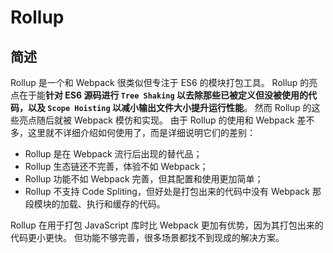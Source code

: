 # Rollup

## 简述

Rollup 是一个和 Webpack 很类似但专注于 ES6 的模块打包工具。 Rollup 的亮点在于能**针对 ES6 源码进行 ``Tree Shaking`` 以去除那些已被定义但没被使用的代码，以及 ``Scope Hoisting`` 以减小输出文件大小提升运行性能**。 然而 Rollup 的这些亮点随后就被 Webpack 模仿和实现。 由于 Rollup 的使用和 Webpack 差不多，这里就不详细介绍如何使用了，而是详细说明它们的差别：

- Rollup 是在 Webpack 流行后出现的替代品；
- Rollup 生态链还不完善，体验不如 Webpack；
- Rollup 功能不如 Webpack 完善，但其配置和使用更加简单；
- Rollup 不支持 Code Spliting，但好处是打包出来的代码中没有 Webpack 那段模块的加载、执行和缓存的代码。

Rollup 在用于打包 JavaScript 库时比 Webpack 更加有优势，因为其打包出来的代码更小更快。 但功能不够完善，很多场景都找不到现成的解决方案。
